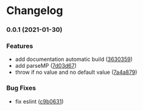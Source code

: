 # Changelog

### 0.0.1 (2021-01-30)


### Features

* add documentation automatic build ([3630359](https://www.github.com/cheminfo/parse-physical/commit/363035978c40fbb7bdb62e786c0076ad2fbd304e))
* add parseMP ([7d03d67](https://www.github.com/cheminfo/parse-physical/commit/7d03d67363a82edfed73fdfce29f68da97d33a1b))
* throw if no value and no default value ([7a4a879](https://www.github.com/cheminfo/parse-physical/commit/7a4a87948b0affd3ea382f43b2c180aeeec847cb))


### Bug Fixes

* fix eslint ([c9b0631](https://www.github.com/cheminfo/parse-physical/commit/c9b0631a6276b6b9e953f62b2b79d481664c3867))
